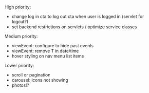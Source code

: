 High priority:
+ change log in cta to log out cta when user is logged in (servlet for logout?)
+ set backend restrictions on servlets / optimize service classes

Medium priority:
+ viewEvent: configure to hide past events
+ viewEvent: remove T in date/time
+ hover styling on nav menu list items

Lower priority: 
+ scroll or pagination
+ carousel: icons not showing
+ photos!?